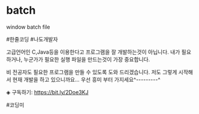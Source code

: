 # batch
window batch file

#한줄코딩  #나도개발자 

고급언어인 C,Java등을 이용한다고 프로그램을 잘 개발하는것이 아닙니다.
내가 필요하거나, 누군가가 필요한 실행 파일을 만드는것이 가장 중요합니다.

비 전공자도 필요한 프로그램을 만들 수 있도록 도와 드리겠습니다.
저도 그렇게 시작해서 현재 개발을 하고 있으니까요...
우선 흥미 부터 가지세요^---------^


◈ 구독하기: https://bit.ly/2Doe3KJ

#코딩미
